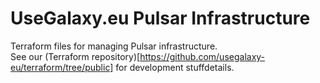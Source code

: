 # UseGalaxy.eu Pulsar Infrastructure

Terraform files for managing Pulsar infrastructure.  
See our (Terraform repository)[https://github.com/usegalaxy-eu/terraform/tree/public] for development stuffdetails.